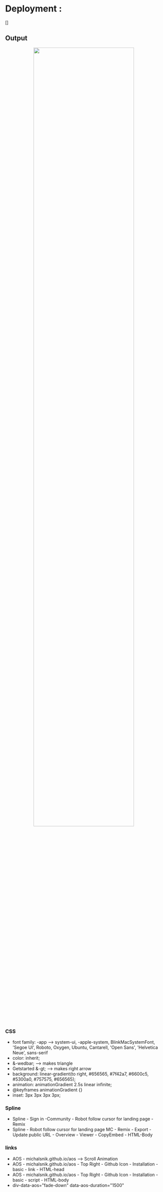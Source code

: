 # Deployment : 
[]

<h2>Output</h2>
<p align="center">
  <img src="" alt="" width="80%">
</p>

<h3>CSS</h3>
<ul>
   <li>font family: -app --> system-ui, -apple-system, BlinkMacSystemFont, 'Segoe UI', Roboto, Oxygen, Ubuntu, Cantarell, 'Open Sans', 'Helvetica Neue', sans-serif</li> 
   <li>color: inherit;</li>
   <li>&-wedbar; --> makes triangle</li>
   <li>Getstarted &-gt; --> makes right arrow</li>
   <li>background: linear-gradient(to right, #656565, #7f42a7, #6600c5, #5300a0, #757575, #656565);</li>
   <li>animation: animationGradient 2.5s linear infinite;</li>
   <li>@keyframes animationGradient {}</li>
   <li>inset: 3px 3px 3px 3px;</li>
</ul>

<h3>Spline</h3>
<ul>
<li>Spline - Sign in -Community - Robot follow cursor for landing page - Remix</li>
  <li>Spline - Robot follow cursor for landing page MC - Remix - Export - Update public URL - Overview - Viewer - CopyEmbed - HTML-Body</li>

</ul>

<h3>links</h3>
<ul>
    <li>AOS - michalsnik.github.io/aos --> Scroll Animation</li>
    <li>AOS - michalsnik.github.io/aos - Top Right - Github Icon - Installation - basic - link - HTML-head</li>
    <li>AOS - michalsnik.github.io/aos - Top Right - Github Icon - Installation - basic - script - HTML-body</li>
    <li>div-data-aos="fade-down" data-aos-duration="1500"</li>
</ul>